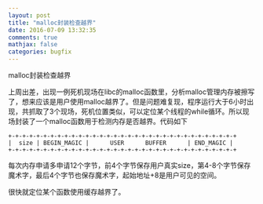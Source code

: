 ```yaml
---
layout: post
title: "malloc封装检查越界"
date: 2016-07-09 13:32:35
comments: true
mathjax: false
categories: bugfix
---
```


malloc封装检查越界

<!--more-->

上周出差，出现一例死机现场在libc的malloc函数里，分析malloc管理内存被擦写了，想来应该是用户使用malloc越界了。但是问题难复现，程序运行大于6小时出现，共抓取了3个现场，死机位置类似，可以定位某个线程的while循环。所以现场封装了一个malloc函数用于检测内存是否越界。代码如下

<script src="https://gist.github.com/xixitalk/d9364ee670f09f0365fd45466a773ba4.js"></script>

```
+-+-+-+-+-+-+-+-+-+-+-+-+-+-+-+-+-+-+-+-+-+-+-+-+-+-+-+-+-+-+-+-+
|  size | BEGIN_MAGIC |      USER      BUFFER      | END_MAGIC |
+-+-+-+-+-+-+-+-+-+-+-+-+-+-+-+-+-+-+-+-+-+-+-+-+-+-+-+-+-+-+-+-+
```

每次内存申请多申请12个字节，前4个字节保存用户真实size，第4-8个字节保存魔术字，最后4个字节也保存魔术字，起始地址+8是用户可见的空间。

很快就定位某个函数使用缓存越界了。


